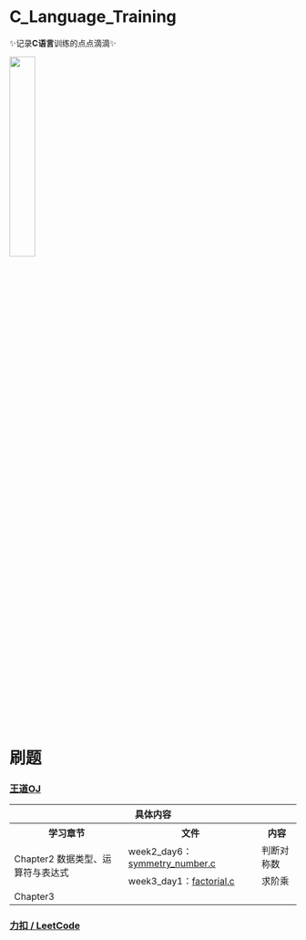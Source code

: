 # C_Language_Training

✨记录**C语言**训练的点点滴滴✨

<img src="https://gimg2.baidu.com/image_search/src=http%3A%2F%2Fpic4.zhimg.com%2Fv2-410e3a519103c59934daff1a1f1dcc57_180x120.jpg&refer=http%3A%2F%2Fpic4.zhimg.com&app=2002&size=f9999,10000&q=a80&n=0&g=0n&fmt=auto?sec=1652924850&t=107615f4bd8c4254ad1f8be5a3065ad0#pic_center" width="30%"></img>

# 刷题

### [王道OJ](http://oj.lgwenda.com/)

<table>
    <tr>
    	<th colspan="4">具体内容</th>
    </tr>
    <tr> 
    	<th>学习章节</th>
        <th>文件</th>
        <th>内容</th>
    </tr>
    <tr> 
        <td rowspan="2">Chapter2 数据类型、运算符与表达式
</td>
        <td>week2_day6：<a href="https://github.com/YJSPEAKING/C_Language_Training/blob/main/WangDao_OJ/Chapter2/symmetry_number.c" target="_blank">symmetry_number.c</a></td>
        <td>判断对称数</td>
    </tr>
    <tr> 
    	<td>week3_day1：<a href="https://github.com/YJSPEAKING/C_Language_Training/blob/main/WangDao_OJ/Chapter2/factorial.c" target="_blank">factorial.c</a></td>
        <td>求阶乘</td>
    </tr>
    <td rowspan="2">Chapter3</td>
        <td><a href="        " target="_blank">          </a></td>
        <td>       </td>
    </tr>
</table>


###  [力扣 / LeetCode](https://leetcode-cn.com/problemset/all/)
